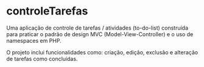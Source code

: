 # controleTarefas
Uma aplicação de controle de tarefas / atividades (to-do-list) construída para praticar o padrão de design MVC (Model-View-Controller) e o uso de namespaces em PHP.

O projeto inclui funcionalidades como: criação, edição, exclusão e alteração de tarefas como concluídas.
